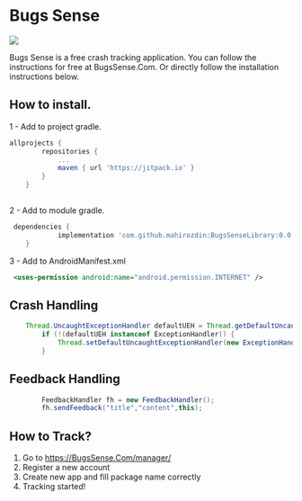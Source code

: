 Bugs Sense
=====
[![](https://jitpack.io/v/mahirozdin/BugsSenseLibrary.svg)](https://jitpack.io/#mahirozdin/BugsSenseLibrary)

Bugs Sense is a free crash tracking application. You can follow the instructions for free at BugsSense.Com. Or directly follow the installation instructions below.

How to install.
--------
1 - Add to project gradle.
```gradle
allprojects {
		repositories {
			...
			maven { url 'https://jitpack.io' }
		}
	}
  
```
2 - Add to module gradle.
```gradle
 dependencies {
	        implementation 'com.github.mahirozdin:BugsSenseLibrary:0.0.3'
	}
```
3 - Add to AndroidManifest.xml
```xml
 <uses-permission android:name="android.permission.INTERNET" />
```
 

Crash Handling
--------
```java
    Thread.UncaughtExceptionHandler defaultUEH = Thread.getDefaultUncaughtExceptionHandler();
        if (!(defaultUEH instanceof ExceptionHandler)) {
            Thread.setDefaultUncaughtExceptionHandler(new ExceptionHandler(defaultUEH,MainActivity.this));
        }
```
Feedback Handling
--------
```java
        FeedbackHandler fh = new FeedbackHandler();
        fh.sendFeedback("title","content",this);
```

How to Track?
--------

1. Go to https://BugsSense.Com/manager/
2. Register a new account
3. Create new app and fill package name correctly
4. Tracking started!
